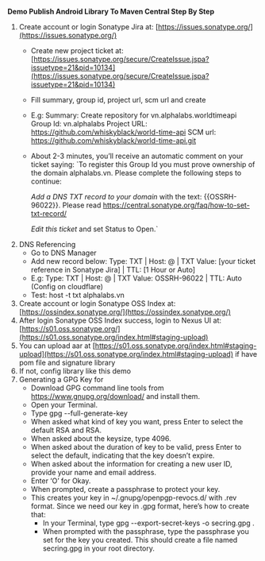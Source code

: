 **Demo Publish Android Library To Maven Central Step By Step**

1. Create account or login Sonatype Jira
   at: [https://issues.sonatype.org/](https://issues.sonatype.org/)
    - Create new project ticket
      at: [https://issues.sonatype.org/secure/CreateIssue.jspa?issuetype=21&pid=10134](https://issues.sonatype.org/secure/CreateIssue.jspa?issuetype=21&pid=10134)
    - Fill summary, group id, project url, scm url and create
    - E.g: Summary: Create repository for vn.alphalabs.worldtimeapi
      Group Id: vn.alphalabs
      Project URL: https://github.com/whiskyblack/world-time-api
      SCM url: https://github.com/whiskyblack/world-time-api.git
    - About 2-3 minutes, you’ll receive an automatic comment on your ticket saying:
      `To register this Group Id you must prove ownership of the domain alphalabs.vn. Please
      complete the following steps to continue:

      *Add a DNS TXT record to your
      domain* with the text: {{OSSRH-96022}}. Please read https://central.sonatype.org/faq/how-to-set-txt-record/
      
      *Edit this ticket* and set Status to Open.`
2. DNS Referencing
   - Go to DNS Manager
   - Add new record below:
     Type: TXT | Host: @ | TXT Value: [your ticket reference in Sonatype Jira] | TTL: [1 Hour or Auto]
   - E.g: Type: TXT | Host: @ | TXT Value: OSSRH-96022 | TTL: Auto (Config on cloudflare)
   - Test: host -t txt alphalabs.vn
3. Create account or login Sonatype OSS Index at: [https://ossindex.sonatype.org/](https://ossindex.sonatype.org/)
4. After login Sonatype OSS Index success, login to Nexus UI at: [https://s01.oss.sonatype.org/](https://s01.oss.sonatype.org/index.html#staging-upload)
5. You can upload aar at [https://s01.oss.sonatype.org/index.html#staging-upload](https://s01.oss.sonatype.org/index.html#staging-upload) if have pom file and signature library
6. If not, config library like this demo
7. Generating a GPG Key for 
   - Download GPG command line tools from https://www.gnupg.org/download/ and install them.
   - Open your Terminal.
   - Type gpg --full-generate-key
   - When asked what kind of key you want, press Enter to select the default RSA and RSA.
   - When asked about the keysize, type 4096.
   - When asked about the duration of key to be valid, press Enter to select the default, indicating that the key doesn’t expire.
   - When asked about the information for creating a new user ID, provide your name and email address.
   - Enter ‘O’ for Okay.
   - When prompted, create a passphrase to protect your key.
   - This creates your key in ~/.gnupg/openpgp-revocs.d/ with .rev format. Since we need our key in .gpg format, here’s how to create that:
     + In your Terminal, type gpg --export-secret-keys -o secring.gpg .
     + When prompted with the passphrase, type the passphrase you set for the key you created.
   This should create a file named secring.gpg in your root directory.